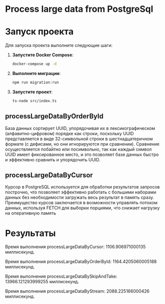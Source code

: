 # Process large data from PostgreSql

# Запуск проекта

Для запуска проекта выполните следующие шаги:

1. **Запустите Docker Compose**:
    ```bash
    docker-compose up -d
    ```

2. **Выполните миграции**:
    ```bash
    npm run migration:run
    ```

3. **Запустите проект**:
    ```bash
    ts-node src/index.ts
    ```

## processLargeDataByOrderById

База данных сортирует UUID, упорядочивая их в лексикографическом (алфавитно-цифровом) порядке как строки, поскольку UUID представляется в виде 32-символьной строки в шестнадцатеричном формате (с дефисами, но они игнорируются при сравнении). Сравнение осуществляется побайтно или посимвольно, так как каждый символ UUID имеет фиксированное место, и это позволяет базе данных быстро и эффективно сравнить и упорядочить UUID.

## processLargeDataByCursor

Курсор в PostgreSQL используется для обработки результатов запросов построчно, что позволяет эффективно работать с большими наборами данных без необходимости загружать весь результат в память сразу. Преимущество курсов заключается в возможности управлять потоком данных, используя FETCH для выборки порциями, что снижает нагрузку на оперативную память

# Результаты
Время выполнения processLargeDataByCursor: 1106.906971000135 миллисекунд. 

Время выполнения processLargeDataByOrderById: 1164.4205060005188 миллисекунд.

Время выполнения processLargeDataBySkipAndTake: 13966.121293999255 миллисекунд. 

Время выполнения processLargeDataByStream: 2088.225166000426 миллисекунд. 
